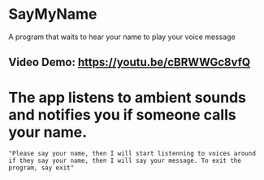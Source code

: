 # SayMyName
A program that waits to hear your name to play your voice message


## Video Demo:  https://youtu.be/cBRWWGc8vfQ
# The app listens to ambient sounds and notifies you if someone calls your name.
    "Please say your name, then I will start listenning to voices around if they say your name, then I will say your message. To exit the program, say exit"

